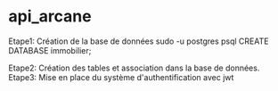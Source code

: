 # api_arcane
Etape1: Création de la base de données
    sudo -u postgres psql
    CREATE DATABASE immobilier;

Etape2: Création des tables et association dans la base de données.
Etape3: Mise en place du système d'authentification avec jwt
